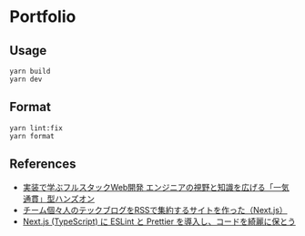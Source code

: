 # Portfolio

## Usage

```Terminal
yarn build
yarn dev
```

## Format

```Terminal
yarn lint:fix
yarn format
```

## References

- [実装で学ぶフルスタックWeb開発 エンジニアの視野と知識を広げる「一気通貫」型ハンズオン](https://www.shoeisha.co.jp/book/detail/9784798179834)
- [チーム個々人のテックブログをRSSで集約するサイトを作った（Next.js）](https://zenn.dev/catnose99/articles/cb72a73368a547756862)
- [Next.js (TypeScript) に ESLint と Prettier を導入し、コードを綺麗に保とう](https://fwywd.com/tech/next-eslint-prettier)
